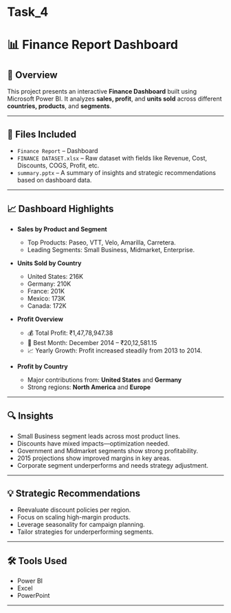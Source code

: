 # Task_4

# 📊 Finance Report Dashboard

## 📝 Overview

This project presents an interactive **Finance Dashboard** built using Microsoft Power BI. It analyzes **sales, profit**, and **units sold** across different **countries, products**, and **segments**.

---

## 📁 Files Included

- `Finance Report` – Dashboard
- `FINANCE DATASET.xlsx` – Raw dataset with fields like Revenue, Cost, Discounts, COGS, Profit, etc.
- `summary.pptx` – A summary of insights and strategic recommendations based on dashboard data.

---

## 📈 Dashboard Highlights

- **Sales by Product and Segment**
  - Top Products: Paseo, VTT, Velo, Amarilla, Carretera.
  - Leading Segments: Small Business, Midmarket, Enterprise.

- **Units Sold by Country**
  - United States: 216K
  - Germany: 210K
  - France: 201K
  - Mexico: 173K
  - Canada: 172K

- **Profit Overview**
  - 💰 Total Profit: ₹1,47,78,947.38
  - 📅 Best Month: December 2014 – ₹20,12,581.15
  - 📈 Yearly Growth: Profit increased steadily from 2013 to 2014.

- **Profit by Country**
  - Major contributions from: **United States** and **Germany**
  - Strong regions: **North America** and **Europe**

---

## 🔍 Insights

- Small Business segment leads across most product lines.
- Discounts have mixed impacts—optimization needed.
- Government and Midmarket segments show strong profitability.
- 2015 projections show improved margins in key areas.
- Corporate segment underperforms and needs strategy adjustment.

---

## 💡 Strategic Recommendations

- Reevaluate discount policies per region.
- Focus on scaling high-margin products.
- Leverage seasonality for campaign planning.
- Tailor strategies for underperforming segments.

---

## 🛠️ Tools Used

- Power BI
- Excel
- PowerPoint

---


